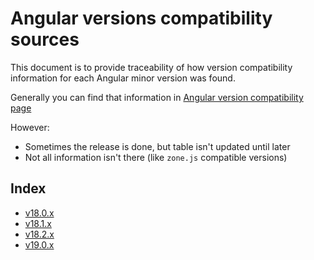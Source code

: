# Angular versions compatibility sources

This document is to provide traceability of how version compatibility information for each Angular minor version was found.

Generally you can find that information in [Angular version compatibility page]

[Angular version compatibility page]: https://angular.dev/reference/versions

However:

- Sometimes the release is done, but table isn't updated until later
- Not all information isn't there (like `zone.js` compatible versions)

## Index

- [v18.0.x](./v18.0.x.md)
- [v18.1.x](./v18.1.x.md)
- [v18.2.x](./v18.2.x.md)
- [v19.0.x](./v19.0.x.md)
